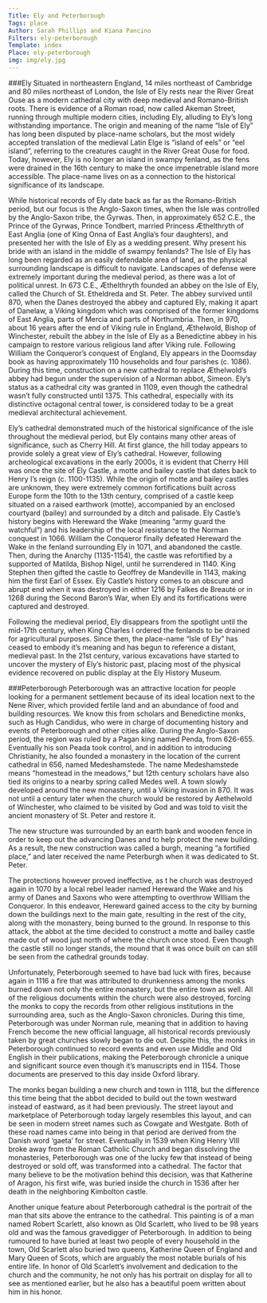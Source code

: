 ```yaml
---
Title: Ely and Peterborough
Tags: place
Author: Sarah Phillips and Kiana Pancino
Filters: ely-peterborough
Template: index
Place: ely-peterborough
img: img/ely.jpg
---
```


###Ely
Situated in northeastern England, 14 miles northeast of Cambridge and 80 miles northeast of London, the Isle of Ely rests near the River Great Ouse as a modern cathedral city with deep medieval and Romano-British roots. There is evidence of a Roman road, now called Akeman Street, running through multiple modern cities, including Ely, alluding to Ely’s long withstanding importance. The origin and meaning of the name “Isle of Ely” has long been disputed by place-name scholars, but the most widely accepted translation of the medieval Latin Elge is “island of eels” or “eel island”, referring to the creatures caught in the River Great Ouse for food. Today, however, Ely is no longer an island in swampy fenland, as the fens were drained in the 16th century to make the once impenetrable island more accessible. The place-name lives on as a connection to the historical significance of its landscape.

While historical records of Ely date back as far as the Romano-British period, but our focus is the Anglo-Saxon times, when the Isle was controlled by the Anglo-Saxon tribe, the Gyrwas. Then, in approximately 652 C.E., the Prince of the Gyrwas, Prince Tondbert, married Princess Æthelthryth of East Anglia (one of King Onna of East Anglia’s four daughters), and presented her with the Isle of Ely as a wedding present. Why present his bride with an island in the middle of swampy fenlands? The Isle of Ely has long been regarded as an easily defendable area of land, as the physical surrounding landscape is difficult to navigate. Landscapes of defense were extremely important during the medieval period, as there was a lot of political unrest. In 673 C.E., Æthelthryth founded an abbey on the Isle of Ely, called the Church of St. Etheldreda and St. Peter. The abbey survived until 870, when the Danes destroyed the abbey and captured Ely, making it apart of Danelaw, a Viking kingdom which was comprised of the former kingdoms of East Anglia, parts of Mercia and parts of Northumbria. Then, in 970, about 16 years after the end of Viking rule in England, Æthelwold, Bishop of Winchester, rebuilt the abbey in the Isle of Ely as a Benedictine abbey in his campaign to restore various religious land after Viking rule. Following William the Conqueror’s conquest of England, Ely appears in the Doomsday book as having approximately 110 households and four parishes (c. 1086). During this time, construction on a new cathedral to replace Æthelwold’s abbey had begun under the supervision of a Norman abbot, Simeon. Ely’s status as a cathedral city was granted in 1109, even though the cathedral wasn’t fully constructed until 1375. This cathedral, especially with its distinctive octagonal central tower, is considered today to be a great medieval architectural achievement.

Ely’s cathedral demonstrated much of the historical significance of the isle throughout the medieval period, but Ely contains many other areas of significance, such as Cherry Hill. At first glance, the hill today appears to provide solely a great view of Ely’s cathedral. However, following archeological excavations in the early 2000s, it is evident that Cherry Hill was once the site of Ely Castle, a motte and bailey castle that dates back to Henry I’s reign (c. 1100-1135). While the origin of motte and bailey castles are unknown, they were extremely common fortifications built across Europe form the 10th to the 13th century, comprised of a castle keep situated on a raised earthwork (motte), accompanied by an enclosed courtyard (bailey) and surrounded by a ditch and palisade. Ely Castle’s history begins with Hereward the Wake (meaning “army guard the watchful”) and his leadership of the local resistance to the Norman conquest in 1066. William the Conqueror finally defeated Hereward the Wake in the fenland surrounding Ely in 1071, and abandoned the castle. Then, during the Anarchy (1135-1154), the castle was refortified by a supported of Matilda, Bishop Nigel, until he surrendered in 1140. King Stephen then gifted the castle to Geoffrey de Mandeville in 1143, making him the first Earl of Essex. Ely Castle’s history comes to an obscure and abrupt end when it was destroyed in either 1216 by Falkes de Breauté or in 1268 during the Second Baron’s War, when Ely and its fortifications were captured and destroyed.

Following the medieval period, Ely disappears from the spotlight until the mid-17th century, when King Charles I ordered the fenlands to be drained for agricultural purposes. Since then, the place-name “Isle of Ely” has ceased to embody it’s meaning and has begun to reference a distant, medieval past. In the 21st century, various excavations have started to uncover the mystery of Ely’s historic past, placing most of the physical evidence recovered on public display at the Ely History Museum.

###Peterborough
Peterborough was an attractive location for people looking for a permanent settlement because of its ideal location next to the Nene River, which provided fertile land and an abundance of food and building resources.  We know this from scholars and Benedictine monks, such as Hugh Candidus, who were in charge of documenting history and events of Peterborough and other cities alike.  During the Anglo-Saxon period, the region was ruled by a Pagan king named Penda, from 626-655.  Eventually his son Peada took control, and in addition to introducing  Christianity, he also founded a monastery in the location of the current cathedral in 656, named Medeshamstede.  The name Medeshamstede means “homestead in the meadows,” but 12th century scholars have also tied its origins to a nearby spring called Medes well.  A town slowly developed around the new monastery, until a Viking invasion in 870.  It was not until a century later when the church would be restored by Aethelwold of Winchester, who claimed to be visited by God and was told to visit the ancient monastery of St. Peter and restore it. 
    
The new structure was surrounded by an earth bank and wooden fence in order to keep out the advancing Danes and to help protect the new building. As a result, the new construction was called a burgh, meaning “a fortified place,” and later received the name Peterburgh when it was dedicated to St. Peter.  

The protections however proved ineffective, as t he church was destroyed again in 1070 by a local rebel leader named Hereward the Wake and his army of Danes and Saxons who were attempting to overthrow WIlliam the Conqueror.  In this endeavor, Hereward gained access to the city by burning down the buildings next to the main gate, resulting in the rest of the city, along with the monastery, being burned to the ground.  In response to this attack, the abbot at the time decided to construct a motte and bailey castle made out of wood just north of where the church once stood.  Even though the castle still no longer stands, the mound that it was once built on can still be seen from the cathedral grounds today.  
    
Unfortunately, Peterborough seemed to have bad luck with fires, because again in 1116 a fire that was attributed to drunkenness among the monks burned down not only the entire monastery, but the entire town as well.  All of the religious documents within the church were also destroyed, forcing the monks to copy the records from other religious institutions in the surrounding area, such as the Anglo-Saxon chronicles.  During this time, Peterborough was under Norman rule, meaning that in addition to having French become the new official language, all historical records previously taken by great churches slowly began to die out.  Despite this, the monks in Peterborough continued to record events and even use Middle and Old English in their publications, making the Peterborough chronicle a unique and significant source even though it’s manuscripts end in 1154.  Those documents are preserved to this day inside Oxford library.  

The monks began building a new church and town in 1118, but the difference this time being that the abbot decided to build out the town westward instead of eastward, as it had been previously.  The street layout and marketplace of Peterborough today largely resembles this layout, and can be seen in modern street names such as Cowgate and Westgate.  Both of these road names came into being in that period are derived from the Danish word ‘gaeta’ for street.  Eventually in 1539 when King Henry VIII broke away from the Roman Catholic Church and began dissolving the monasteries, Peterborough was one of the lucky few that instead of being destroyed or sold off, was transformed into a cathedral.  The factor that many believe to be the motivation behind this decision, was that Katherine of Aragon, his first wife, was buried inside the church in 1536 after her death in the neighboring Kimbolton castle.  

Another unique feature about Peterborough cathedral is the portrait of the man that sits above the entrance to the cathedral.  This painting is of a man named Robert Scarlett, also known as Old Scarlett, who lived to be 98 years old and was the famous gravedigger of Peterborough.  In addition to being rumoured to have buried at least two people of every household in the town, Old Scarlett also buried two queens, Katherine Queen of England and Mary Queen of Scots, which are arguably the most notable burials of his entire life.  In honor of Old Scarlett’s involvement and dedication to the church and the community, he not only has his portrait on display for all to see as mentioned earlier, but he also has a beautiful poem written about him in his honor.  

